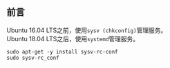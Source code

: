 ---
---
<link rel="stylesheet" type="text/css" href="../src/common.css"/>

<script type="text/javascript" src="../src/md.js"></script>
<script>
setHeader("Ubuntu开机自启动");
</script>

## 前言

Ubuntu 16.04 LTS之前，使用`sysv (chkconfig)`管理服务。<br/>
Ubuntu 18.04 LTS之后，使用`systemd`管理服务。<br/>

```
sudo apt-get -y install sysv-rc-conf
sudo sysv-rc_conf
```
